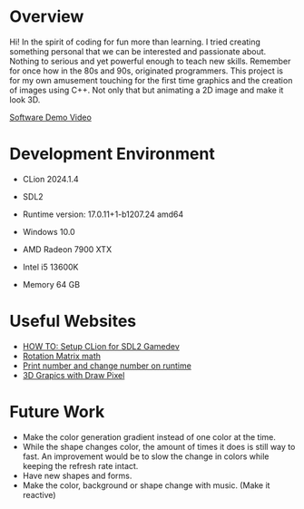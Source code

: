 # Overview

Hi! In the spirit of coding for fun more than learning. I tried creating something personal that we can be interested 
and passionate about. Nothing to serious and yet powerful enough to teach new skills. Remember for once how in the 80s 
and 90s, originated programmers. This project is for my own amusement touching for the first time graphics and the 
creation of images using C++. Not only that but animating a 2D image and make it look 3D.

[Software Demo Video](https://youtu.be/WsshSnc9ZDY)

# Development Environment

- CLion 2024.1.4
- SDL2 
- Runtime version: 17.0.11+1-b1207.24 amd64
- Windows 10.0

- AMD Radeon 7900 XTX
- Intel i5 13600K
- Memory 64 GB

# Useful Websites

- [HOW TO: Setup CLion for SDL2 Gamedev](https://www.youtube.com/watch?v=N5CZLSVU0DA)
- [Rotation Matrix math](https://en.wikipedia.org/wiki/Rotation_matrix)
- [Print number and change number on runtime](https://discourse.libsdl.org/t/in-c-sdl2-how-would-i-print-a-random-number-and-change-that-number-while-running/27564)
- [3D Grapics with Draw Pixel](https://www.youtube.com/watch?v=kdRJgYO1BJM&list=PLYmIsLVSssdJZT2xID8XKqDId11yvlQnh&index=5)
# Future Work

- Make the color generation gradient instead of one color at the time. 
- While the shape changes color, the amount of times it does is still way to fast. An improvement would be to slow the change in colors while keeping the refresh rate intact.
- Have new shapes and forms.
- Make the color, background or shape change with music. (Make it reactive)